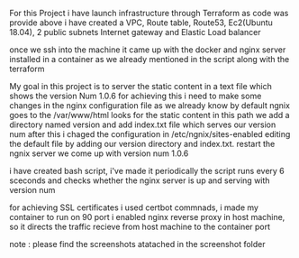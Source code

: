 For this Project i have launch infrastructure through Terraform as code was provide above i have created a VPC, Route table, Route53, Ec2(Ubuntu 18.04), 2 public subnets Internet gateway and Elastic Load balancer 

once we ssh into the machine it came up with the docker and nginx server installed in a container as we already mentioned in the script along with the terraform 

My goal in this project is to server the static content in a text file which shows the version Num 1.0.6 for achieving this i need to make some changes in the nginx configuration file as we already know by default ngnix goes to the /var/www/html looks for the static content in this path we add a directory named version and add index.txt file which serves our version num after this i chaged the configuration in /etc/ngnix/sites-enabled editing the default file by adding our version directory and index.txt. restart the ngnix server we come up with version num 1.0.6

i have created bash script, i've made it periodically the script runs every 6 sceconds and checks whether the nginx server is up and serving with version num

for achieving SSL certificates i used certbot commnads, i made my container to run on 90 port i enabled nginx reverse proxy in host machine, so it directs the traffic recieve from host machine to the container port 


note : please find the screenshots atatached in the screenshot folder 

